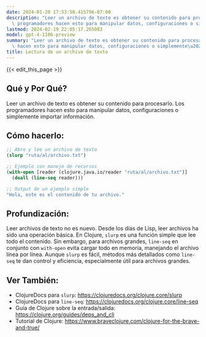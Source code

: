 ```yaml
---
date: 2024-01-20 17:53:58.415796-07:00
description: "Leer un archivo de texto es obtener su contenido para procesarlo. Los\
  \ programadores hacen esto para manipular datos, configuraciones o simplemente\u2026"
lastmod: 2024-02-19 22:05:17.265083
model: gpt-4-1106-preview
summary: "Leer un archivo de texto es obtener su contenido para procesarlo. Los programadores\
  \ hacen esto para manipular datos, configuraciones o simplemente\u2026"
title: Lectura de un archivo de texto
---
```


{{< edit_this_page >}}

## Qué y Por Qué?
Leer un archivo de texto es obtener su contenido para procesarlo. Los programadores hacen esto para manipular datos, configuraciones o simplemente importar información.

## Cómo hacerlo:
```Clojure
;; Abre y lee un archivo de texto
(slurp "ruta/al/archivo.txt")

;; Ejemplo con manejo de recursos
(with-open [reader (clojure.java.io/reader "ruta/al/archivo.txt")]
  (doall (line-seq reader)))

;; Output de un ejemplo simple
"Hola, este es el contenido de tu archivo."
```

## Profundización:
Leer archivos de texto no es nuevo. Desde los días de Lisp, leer archivos ha sido una operación básica. En Clojure, `slurp` es una función simple que lee todo el contenido. Sin embargo, para archivos grandes, `line-seq` en conjunto con `with-open` evita cargar todo en memoria, manejando el archivo línea por línea. Aunque `slurp` es fácil, métodos más detallados como `line-seq` te dan control y eficiencia, especialmente útil para archivos grandes.

## Ver También:
- ClojureDocs para `slurp`: https://clojuredocs.org/clojure.core/slurp
- ClojureDocs para `line-seq`: https://clojuredocs.org/clojure.core/line-seq
- Guía de Clojure sobre la entrada/salida: https://clojure.org/guides/deps_and_cli
- Tutorial de Clojure: https://www.braveclojure.com/clojure-for-the-brave-and-true/

